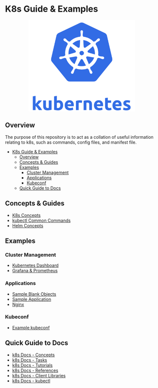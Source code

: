 # K8s Guide & Examples

<p align="center">
    <img src="./imgs/k8s_logo.png" width="350" height="300">
</p>

## Overview

The purpose of this repository is to act as a collation of useful information 
relating to k8s, such as commands, config files, and manifest file. 

- [K8s Guide \& Examples](#k8s-guide--examples)
  - [Overview](#overview)
  - [Concepts \& Guides](#concepts--guides)
  - [Examples](#examples)
    - [Cluster Management](#cluster-management)
    - [Applications](#applications)
    - [Kubeconf](#kubeconf)
  - [Quick Guide to Docs](#quick-guide-to-docs)

## Concepts & Guides

* [K8s Concepts](./docs/K8S_CONCEPTS.md)
* [kubectl Common Commands](./docs/KUBECTL_COMMANDS.md)
* [Helm Concepts](./docs/HELM_CONCEPTS.md)

## Examples 

### Cluster Management

* [Kubernetes Dashboard](./example-cluster-management/kubernetes-dashboard/)
* [Grafana & Prometheus](./example-cluster-management/grafana/)

### Applications

* [Sample Blank Objects](./example-apps/blank-sample-objects/)
* [Sample Application](./example-apps/sample-app/)
* [Nginx](./example-apps/nginx/)

### Kubeconf

* [Example kubeconf](./example-kubeconf/)

## Quick Guide to Docs

* [k8s Docs - Concepts](https://kubernetes.io/docs/concepts/)
* [k8s Docs - Tasks](https://kubernetes.io/docs/tasks/)
* [k8s Docs - Tutorials](https://kubernetes.io/docs/tutorials/)
* [k8s Docs - References](https://kubernetes.io/docs/reference/)
* [k8s Docs - Client Libraries](https://kubernetes.io/docs/reference/using-api/client-libraries/)
* [k8s Docs - kubectl](https://kubernetes.io/docs/reference/kubectl/)